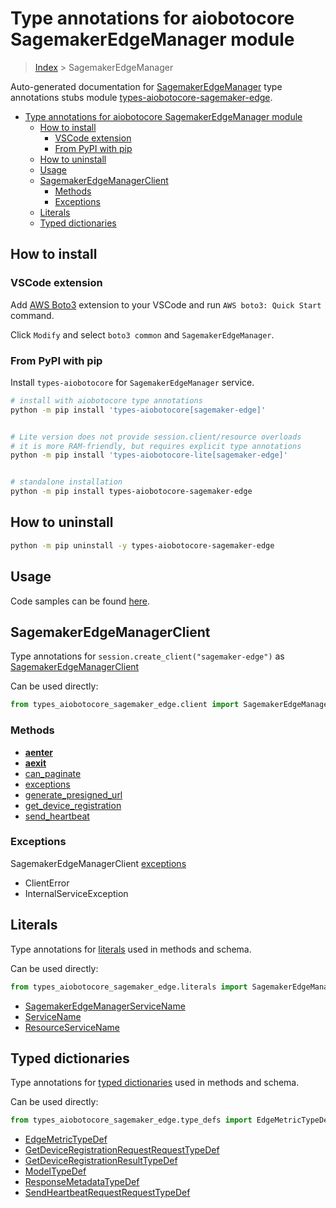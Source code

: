 <a id="type-annotations-for-aiobotocore-sagemakeredgemanager-module"></a>

# Type annotations for aiobotocore SagemakerEdgeManager module

> [Index](../README.md) > SagemakerEdgeManager

Auto-generated documentation for
[SagemakerEdgeManager](https://boto3.amazonaws.com/v1/documentation/api/latest/reference/services/sagemaker-edge.html#SagemakerEdgeManager)
type annotations stubs module
[types-aiobotocore-sagemaker-edge](https://pypi.org/project/types-aiobotocore-sagemaker-edge/).

- [Type annotations for aiobotocore SagemakerEdgeManager module](#type-annotations-for-aiobotocore-sagemakeredgemanager-module)
  - [How to install](#how-to-install)
    - [VSCode extension](#vscode-extension)
    - [From PyPI with pip](#from-pypi-with-pip)
  - [How to uninstall](#how-to-uninstall)
  - [Usage](#usage)
  - [SagemakerEdgeManagerClient](#sagemakeredgemanagerclient)
    - [Methods](#methods)
    - [Exceptions](#exceptions)
  - [Literals](#literals)
  - [Typed dictionaries](#typed-dictionaries)

<a id="how-to-install"></a>

## How to install

<a id="vscode-extension"></a>

### VSCode extension

Add
[AWS Boto3](https://marketplace.visualstudio.com/items?itemName=Boto3typed.boto3-ide)
extension to your VSCode and run `AWS boto3: Quick Start` command.

Click `Modify` and select `boto3 common` and `SagemakerEdgeManager`.

<a id="from-pypi-with-pip"></a>

### From PyPI with pip

Install `types-aiobotocore` for `SagemakerEdgeManager` service.

```bash
# install with aiobotocore type annotations
python -m pip install 'types-aiobotocore[sagemaker-edge]'


# Lite version does not provide session.client/resource overloads
# it is more RAM-friendly, but requires explicit type annotations
python -m pip install 'types-aiobotocore-lite[sagemaker-edge]'


# standalone installation
python -m pip install types-aiobotocore-sagemaker-edge
```

<a id="how-to-uninstall"></a>

## How to uninstall

```bash
python -m pip uninstall -y types-aiobotocore-sagemaker-edge
```

<a id="usage"></a>

## Usage

Code samples can be found [here](./usage.md).

<a id="sagemakeredgemanagerclient"></a>

## SagemakerEdgeManagerClient

Type annotations for `session.create_client("sagemaker-edge")` as
[SagemakerEdgeManagerClient](./client.md)

Can be used directly:

```python
from types_aiobotocore_sagemaker_edge.client import SagemakerEdgeManagerClient
```

<a id="methods"></a>

### Methods

- [__aenter__](./client.md#__aenter__)
- [__aexit__](./client.md#__aexit__)
- [can_paginate](./client.md#can_paginate)
- [exceptions](./client.md#exceptions)
- [generate_presigned_url](./client.md#generate_presigned_url)
- [get_device_registration](./client.md#get_device_registration)
- [send_heartbeat](./client.md#send_heartbeat)

<a id="exceptions"></a>

### Exceptions

SagemakerEdgeManagerClient [exceptions](./client.md#exceptions)

- ClientError
- InternalServiceException

<a id="literals"></a>

## Literals

Type annotations for [literals](./literals.md) used in methods and schema.

Can be used directly:

```python
from types_aiobotocore_sagemaker_edge.literals import SagemakerEdgeManagerServiceName, ...
```

- [SagemakerEdgeManagerServiceName](./literals.md#sagemakeredgemanagerservicename)
- [ServiceName](./literals.md#servicename)
- [ResourceServiceName](./literals.md#resourceservicename)

<a id="typed-dictionaries"></a>

## Typed dictionaries

Type annotations for [typed dictionaries](./type_defs.md) used in methods and
schema.

Can be used directly:

```python
from types_aiobotocore_sagemaker_edge.type_defs import EdgeMetricTypeDef, ...
```

- [EdgeMetricTypeDef](./type_defs.md#edgemetrictypedef)
- [GetDeviceRegistrationRequestRequestTypeDef](./type_defs.md#getdeviceregistrationrequestrequesttypedef)
- [GetDeviceRegistrationResultTypeDef](./type_defs.md#getdeviceregistrationresulttypedef)
- [ModelTypeDef](./type_defs.md#modeltypedef)
- [ResponseMetadataTypeDef](./type_defs.md#responsemetadatatypedef)
- [SendHeartbeatRequestRequestTypeDef](./type_defs.md#sendheartbeatrequestrequesttypedef)
